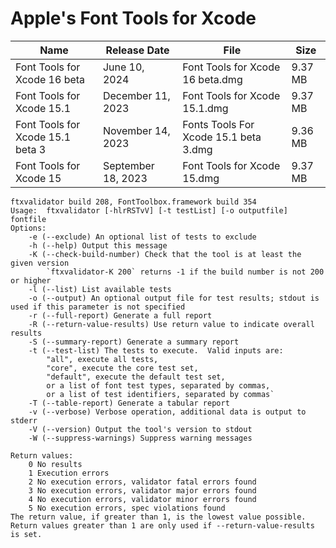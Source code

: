 # Apple's Font Tools for Xcode

| Name | Release Date | File | Size |
| ---  | --- | --- | --- |
| Font Tools for Xcode 16 beta     | June 10, 2024      | Font Tools for Xcode 16 beta.dmg      | 9.37 MB |
| Font Tools for Xcode 15.1        | December 11, 2023  | Font Tools for Xcode 15.1.dmg         | 9.37 MB |
| Font Tools for Xcode 15.1 beta 3 | November 14, 2023  | Fonts Tools For Xcode 15.1 beta 3.dmg | 9.36 MB |
| Font Tools for Xcode 15          | September 18, 2023 | Font Tools for Xcode 15.dmg           | 9.37 MB |

```
ftxvalidator build 208, FontToolbox.framework build 354
Usage:  ftxvalidator [-hlrRSTvV] [-t testList] [-o outputfile] fontfile
Options:
	-e (--exclude) An optional list of tests to exclude
	-h (--help) Output this message
	-K (--check-build-number) Check that the tool is at least the given version
		`ftxvalidator-K 200` returns -1 if the build number is not 200 or higher
	-l (--list) List available tests
	-o (--output) An optional output file for test results; stdout is used if this parameter is not specified
	-r (--full-report) Generate a full report
	-R (--return-value-results) Use return value to indicate overall results
	-S (--summary-report) Generate a summary report
	-t (--test-list) The tests to execute.  Valid inputs are:
		"all", execute all tests,
		"core", execute the core test set,
		"default", execute the default test set,
		or a list of font test types, separated by commas,
		or a list of test identifiers, separated by commas`	
	-T (--table-report) Generate a tabular report
	-v (--verbose) Verbose operation, additional data is output to stderr
	-V (--version) Output the tool's version to stdout
	-W (--suppress-warnings) Suppress warning messages

Return values:
	0 No results
	1 Execution errors
	2 No execution errors, validator fatal errors found
	3 No execution errors, validator major errors found
	4 No execution errors, validator minor errors found
	5 No execution errors, spec violations found
The return value, if greater than 1, is the lowest value possible.
Return values greater than 1 are only used if --return-value-results is set.
```
